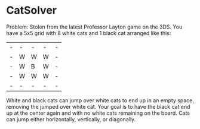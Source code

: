 CatSolver
=========

Problem: Stolen from the latest Professor Layton game on the 3DS.  You have a
5x5 grid with 8 white cats and 1 black cat arranged like this:

<table>
 <tr>
  <td>-</td>
  <td>-</td>
  <td>-</td>
  <td>-</td>
  <td>-</td>
 </tr>
 <tr>
  <td>-</td>
  <td>W</td>
  <td>W</td>
  <td>W</td>
  <td>-</td>
 </tr>
  <tr>
  <td>-</td>
  <td>W</td>
  <td>B</td>
  <td>W</td>
  <td>-</td>
 </tr>
  <tr>
  <td>-</td>
  <td>W</td>
  <td>W</td>
  <td>W</td>
  <td>-</td>
 </tr>
  <tr>
  <td>-</td>
  <td>-</td>
  <td>-</td>
  <td>-</td>
  <td>-</td>
 </tr>
</table>

 White and black cats can jump over white cats to end up in an empty space,
 removing the jumped over white cat. Your goal is to have the black cat
 end up at the center again and with no white cats remaining on the board.  Cats
 can jump either horizontally, vertically, or diagonally.
